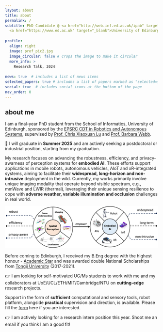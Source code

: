 ```yaml
---
layout: about
title: about
permalink: /
subtitle: PhD Candidate @ <a href="http://web.inf.ed.ac.uk/ipab" target="_blank">School of Informatics</a>, 
  <a href="https://www.ed.ac.uk" target="_blank">University of Edinburgh</a> 

profile:
  align: right
  image: prof_pic2.jpg
  image_circular: false # crops the image to make it circular
  more_info: >
    Research Talk, 2024

news: true  # includes a list of news items
selected_papers: true # includes a list of papers marked as "selected={true}"
social: true  # includes social icons at the bottom of the page
nav_order: 0
---
```

<h2>about me</h2>
I am a final-year PhD student from the School of Informatics, University of Edinburgh, sponsored by the <a href="https://www.edinburgh-robotics.org/" target="_blank">EPSRC CDT in Robotics and Autonomous Systems</a>, supervised by <a href="https://christopherlu.github.io/" target="_blank">Prof. Chris Xiaoxuan Lu</a> and <a href="https://homepages.inf.ed.ac.uk/bwebb/" target="_blank">Prof. Barbara Webb</a>. 

🙏 I will graduate in **Summer 2025** and am actively seeking a postdoctoral or industrial position, starting from my graduation.

My research focuses on advancing the robustness, efficiency, and privacy-awarness of perception systems for **embodied AI**. These efforts support applications in mobile robots, autonomous vehicles, AIoT and xR-integrated systems, aiming to facilitate their **widespread, long-horizon and non-intrusive** deployment in the wild. Currently, my works primarily involve unique imaging modality that operate beyond visible spectrum, e.g., mmWave and LWIR (thermal), leveraging their unique sensing resilience to cope with **adverse weather, variable illumination and occlusion** challenges in real world. 

<img src="../assets/img/research_interest.png" alt="Sample Figure" width="600">

<!-- I am also keen to incorporate full-spectral multi-modal fusion into my research field. -->

Before coming to Edinburgh, I received my B.Eng degree with the highest honour - <a href="https://news.tongji.edu.cn/info/1003/76035.htm?ivk_sa=1023197a" target="_blank" rel="noopener">Academic Star</a> and was awarded double National Scholarships from <a href="https://en.tongji.edu.cn" target="_blank" rel="noopener">Tongji University</a> (2017-2021).

<!-- where I worked in the <a href="https://vision4robotics.github.io/" target="_blank">V4R lab</a> under the supervision of <a href="https://www.researchgate.net/profile/Changhong-Fu" target="_blank">Dr. Changhong Fu</a>. In August 2020, I visited Tsinghua University and conducted on-site research under the supervison of <a href="https://ieeexplore.ieee.org/author/38237039900" target="_blank">Dr. Geng Lu</a>.  -->
👉 I am looking for self-motivated UG/Ms students to work with me and my collaborators at UoE/UCL/ETH/MIT/Cambridge/NTU on **cutting-edge** research projects.

<!-- , including but not limited to: 
-  **Mapping**: All-day scene completion with thermal imaging for mobile autonomy  
-  **Scene Understanding**: Robust and low-cost perception enabled by surrounding 4D radars
-  **Human Motion**: Human motion reconstruction from mmWave raw data via Diffusion
-  **Representation Learning**: Pre-trained transformer for heterogeneous radar sensors -->

Support in the form of **sufficient** computational and sensory tools, robot platform, alongside **practical** supervision and direction, is available. Please fill the [form](https://docs.google.com/forms/d/e/1FAIpQLSd0AbjaV4_E5Szl7CrddWDnW2DKvdcfLU4FhfxqgITjG04OXQ/viewform?usp=sf_link) here if you are interested.

👉 I am actively looking for a research intern position this year. Shoot me an email if you think I am a good fit! 
